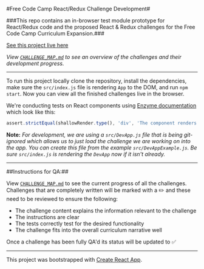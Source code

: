 #Free Code Camp React/Redux Challenge Development#

###This repo contains an in-browser test module prototype for React/Redux code and the proposed React & Redux challenges for the Free Code Camp Curriculum Expansion.###

[See this project live here](http://hysterical-amusement.surge.sh/)

*View [`CHALLENGE_MAP.md`](https://github.com/bonham000/fcc-react-tests-module/blob/master/CHALLENGE_MAP.md) to see an overview of the challenges and their development progress.*

---

To run this project locally clone the repository, install the dependencies, make sure the `src/index.js` file is rendering
`App` to the DOM, and run `npm start`. Now you can view all the finished challenges live in the browser.

We're conducting tests on React components using [Enzyme documentation](http://airbnb.io/enzyme/) which look like this:

```javascript
assert.strictEqual(shallowRender.type(), 'div', 'The component renders a div element');
```

**Note:** *For development, we are using a `src/DevApp.js` file that is being git-ignored which allows us to just load the challenge we are working on into the app. You can create this file from the example `src/DevAppExample.js`. Be sure `src/index.js` is rendering the `DevApp` now if it isn't already.*

***

##Instructions for QA:##

View [`CHALLENGE_MAP.md`](https://github.com/bonham000/fcc-react-tests-module/blob/master/CHALLENGE_MAP.md) to see the current
progress of all the challenges. Challenges that are completely written will be marked with a :pencil2: and these need to be reviewed to ensure the following:

* The challenge content explains the information relevant to the challenge
* The instructions are clear 
* The tests correctly test for the desired functionality
* The challenge fits into the overall curriculum narrative well

Once a challenge has been fully QA'd its status will be updated to :white_check_mark:

***

This project was bootstrapped with [Create React App](https://github.com/facebookincubator/create-react-app).